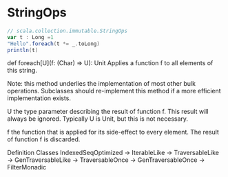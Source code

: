 # StringOps

```scala
// scala.collection.immutable.StringOps
var t : Long =1
"Hello".foreach(t *= _.toLong)
println(t)
```

def
foreach[U](f: (Char) ⇒ U): Unit
Applies a function f to all elements of this string.

Note: this method underlies the implementation of most other bulk operations. Subclasses should re-implement this method if a more efficient implementation exists.

U
the type parameter describing the result of function f. This result will always be ignored. Typically U is Unit, but this is not necessary.

f
the function that is applied for its side-effect to every element. The result of function f is discarded.

Definition Classes
IndexedSeqOptimized → IterableLike → TraversableLike → GenTraversableLike → TraversableOnce → GenTraversableOnce → FilterMonadic